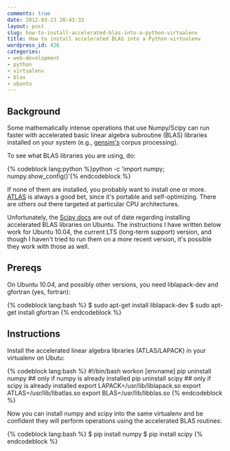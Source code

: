 ```yaml
---
comments: true
date: 2012-03-23 20:43:33
layout: post
slug: how-to-install-accelerated-blas-into-a-python-virtualenv
title: How to install accelerated BLAS into a Python virtualenv
wordpress_id: 426
categories:
- web-development
- python
- virtualenv
- blas
- ubuntu
---
```


## Background #

Some mathematically intense operations that use Numpy/Scipy can run faster with accelerated basic linear algebra subroutine (BLAS) libraries installed on your system (e.g., [gensim's](http://radimrehurek.com/gensim/) corpus processing).

To see what BLAS libraries you are using, do:

{% codeblock lang:python %}python -c 'import numpy; numpy.show_config()'{% endcodeblock %}

If none of them are installed, you probably want to install one or
more. [ATLAS](http://math-atlas.sourceforge.net/) is always a good bet, since
it's portable and self-optimizing. There are others out there targeted at
particular CPU architectures.

<!-- more -->

Unfortunately, the [Scipy
docs](http://docs.scipy.org/doc/numpy/user/install.html) are out of date
regarding installing accelerated BLAS libraries on Ubuntu. The instructions I
have written below work for Ubuntu 10.04, the current LTS (long-term support)
version, and though I haven't tried to run them on a more recent version, it's
possible they work with those as well.

## Prereqs #

On Ubuntu 10.04, and possibly other versions, you need liblapack-dev and gfortran (yes, fortran):

{% codeblock lang:bash %}
$ sudo apt-get install liblapack-dev
$ sudo apt-get install gfortran
{% endcodeblock %}

## Instructions #

Install the accelerated linear algebra libraries (ATLAS/LAPACK) in your virtualenv on Ubutu:

{% codeblock lang:bash %}
#!/bin/bash
workon [envname]
pip uninstall numpy ## only if numpy is already installed
pip uninstall scipy ## only if scipy is already installed
export LAPACK=/usr/lib/liblapack.so
export ATLAS=/usr/lib/libatlas.so
export BLAS=/usr/lib/libblas.so
{% endcodeblock %}

Now you can install numpy and scipy into the same virtualenv and be confident they will perform operations using the accelerated BLAS routines:

{% codeblock lang:bash %}
$ pip install numpy
$ pip install scipy
{% endcodeblock %}
